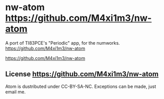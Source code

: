 # nw-atom	https://github.com/M4xi1m3/nw-atom
A port of TI83PCE's "Periodic" app, for the numworks.	https://github.com/M4xi1m3/nw-atom

https://github.com/M4xi1m3/nw-atom
## License	https://github.com/M4xi1m3/nw-atom
Atom is dustributed under CC-BY-SA-NC. Exceptions can be made, just email me.
